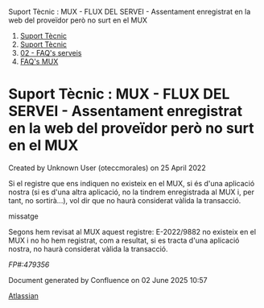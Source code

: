 Suport Tècnic : MUX - FLUX DEL SERVEI - Assentament enregistrat en la web del proveïdor però no surt en el MUX  

1.  [Suport Tècnic](index.md)
2.  [Suport Tècnic](13893782.md)
3.  [02 - FAQ's serveis](26313393.md)
4.  [FAQ's MUX](28705591.md)

Suport Tècnic : MUX - FLUX DEL SERVEI - Assentament enregistrat en la web del proveïdor però no surt en el MUX
==============================================================================================================

Created by Unknown User (oteccmorales) on 25 April 2022

  

Si el registre que ens indiquen no existeix en el MUX, si és d'una aplicació nostra (si es d'una altra aplicació, no la tindrem enregistrada al MUX i, per tant, no sortirà...), vol dir que no haurà considerat vàlida la transacció.

missatge

Segons hem revisat al MUX aquest registre: E-2022/9882 no existeix en el MUX i no ho hem registrat, com a resultat, si es tracta d'una aplicació nostra, no haurà considerat vàlida la transacció.

  

  

_FP#:479356_

Document generated by Confluence on 02 June 2025 10:57

[Atlassian](http://www.atlassian.com/)